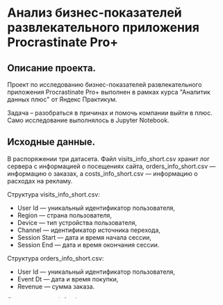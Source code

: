 # Анализ бизнес-показателей развлекательного приложения Procrastinate Pro+

## Описание проекта.

Проект по исследованию бизнес-показателей развлекательного приложения Procrastinate Pro+ выполнен в рамках курса "Аналитик данных плюс" от Яндекс Практикум.

Задача – разобраться в причинах и помочь компании выйти в плюс. Само исследование выполнялось в Jupyter Notebook.

## Исходные данные.

В распоряжении три датасета. Файл visits_info_short.csv хранит лог сервера с информацией о посещениях сайта, orders_info_short.csv — информацию о заказах, а costs_info_short.csv — информацию о расходах на рекламу.

Структура visits_info_short.csv:

* User Id — уникальный идентификатор пользователя,
* Region — страна пользователя,
* Device — тип устройства пользователя,
* Channel — идентификатор источника перехода,
* Session Start — дата и время начала сессии,
* Session End — дата и время окончания сессии.

Структура orders_info_short.csv:

* User Id — уникальный идентификатор пользователя,
* Event Dt — дата и время покупки,
* Revenue — сумма заказа.

Структура costs_info_short.csv:

* dt — дата проведения рекламной кампании,
* Channel — идентификатор рекламного источника,
* costs — расходы на эту кампанию.

## Инструменты.

```Python``` ```Pandas``` ```Numpy``` ```Seaborn``` ```Matplotlib``` ```исследовательский анализ данных``` ```визуализация данных``` ```предобработка данных```

## Основные этапы работы.

__1. Предобработка данных:__

* данные проверены на наличие пропусков;
* заменены типы данных;
* данные проверены на наличие дубликатов.

__2. Исследовательский анализ данных:__

* Добавлены функции для расчёта и анализа LTV, ROI, удержания и конверсии;
* Составлены профили пользователей. Определены минимальные и максимальные даты привлечения пользователей.
* Выяснено, из каких стран пользователи приходят в приложение и на какую страну приходится больше всего платящих пользователей. Построена таблица, отражающая количество пользователей и долю платящих из каждой страны.
* Узнали, какими устройствами пользуются клиенты и какие устройства предпочитают платящие пользователи. Постройена таблица, отражающую количество пользователей и долю платящих для каждого устройства.
* Изучены рекламные источники привлечения и определите каналы, из которых пришло больше всего платящих пользователей. Построена таблица, отражающая количество пользователей и долю платящих для каждого канала привлечения.
* Посчитана общая сумма расходов на маркетинг.
* Выяснено, как траты распределены по рекламным источникам, то есть сколько денег потратили на каждый источник.
* Построен график с визуализацией динамики изменения расходов во времени по неделям по каждому источнику и график с визуализацией динамики изменения расходов во времени по месяцам по каждому источнику.
* Узнали, сколько в среднем стоило привлечение одного пользователя (CAC) из каждого источника.
* Оценили окупаемость рекламы.

__3. Формулирование выводов по работе:__

* Проведено исследование, в котором были проанализированы данные приложения Procrastinate Pro+. А именно, действия пользователей из четырёх стран - США, Великобритании, Франции и Германии. Было выявлено, что США лидирует по количеству пользователей как платящих так и пользующихся приложением бесплатно.
* Также, был выявлено, что такие каналы как TipTop и FaceBoom являются наиболее затратными для компании. Привлечение одного пользователя из канала TipTop обошлось компании в среднем в 2,76, из FaceBoom - 1,11. При этом, на канал TipTop, расходы из расчета на одного пользователя росли почти каждый месяц.
* Как показал анализ, реклама для привлечения пользователей не окупила сама себя. Выявленной проблемой оказались чрезмерные расходы на привлечение пользователей. Рекламному отделу развлекательного приложения Procrastinate Pro+ рекомендуется сократить финансирование на маркетинг там, где стоимость привлечения слишком большая - это расходы на пользователей из США и канал TipTop. В США пользователи на всех устройствах не принесли достаточной прибыли, хотя расходы на их привлечение постоянно росли. Это нужно учесть при принятии финансовых решений в будущем.
* Если смотреть в целом, то реклама на привлечение пользователей не окупилась, отсюда и убытки. При анализе расходов и окупаемости в разрезе по странам, устройствам и каналам выявлено, что причиной обнаруженных проблем являются чрезмерные расходы на привлечение пользователей. Стоимость рекламы должна быть оптимальной. Отсюда можно выделить следующие удачные каналы для привлечения клиентов: AdNonSense, LeapBob, OppleCreativeMedia, WahooNetBanner для Европейских пользователей. Каналы YRabbit, MediaTornado, RocketSuperAds для Американских пользователей.

На основе проанализированных данных были даны рекомендации для отдела маркетинга.

## Ссылки на работы.
[Анализ бизнес-показателей развлекательного приложения Procrastinate Pro+]()
